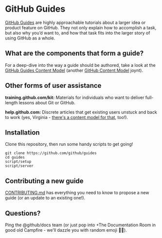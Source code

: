 # GitHub Guides

[GitHub Guides](https://guides.github.com/) are highly approachable tutorials about a larger idea or product feature on GitHub. They not only explain how to accomplish a task, but also why you’d want to, and how that task fits into the larger story of using GitHub as a whole.

## What are the components that form a guide?

For a deep-dive into the way a guide should be authored, take a look at the [GitHub Guides Content Model](https://manual-of-style.githubapp.com/guides-model) (another [GitHub Content Model](https://manual-of-style.githubapp.com/content-model) joynt).

## Other forms of user assistance

**training.github.com/kit:** Materials for individuals who want to deliver full-length lessons about Git or GitHub.

**help.github.com:** Discrete articles that get existing users unstuck and back to work (yes, Virginia - [there's a content model for that](https://manual-of-style.githubapp.com/help-model), too!).

## Installation

Clone this repository, then run some handy scripts to get going!

```
git clone https://github.com/github/guides
cd guides
script/setup
script/server
```

## Contributing a new guide

[CONTRIBUTING.md](/CONTRIBUTING.md) has everything you need to know to propose a new guide (or an update to an existing one!).

## Questions?

Ping the @github/docs team (or just pop into +The Documentation Room in good old Campfire - we'll dazzle you with random emoji :peach::fuelpump:).
